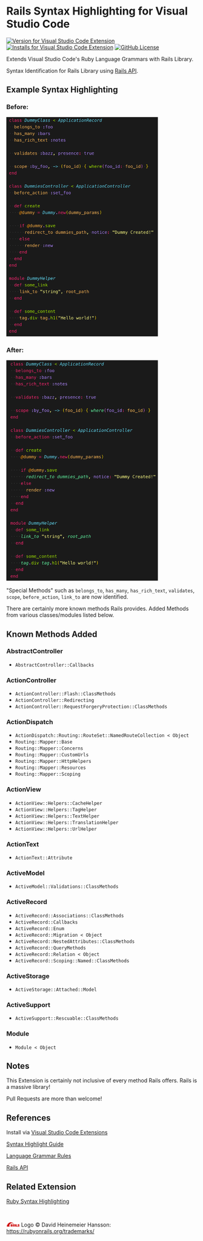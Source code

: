 # Rails Syntax Highlighting for Visual Studio Code
[![Version for Visual Studio Code Extension](https://vsmarketplacebadge.apphb.com/version/SarahRidge.vscode-rails-syntax.svg)](https://marketplace.visualstudio.com/items?itemName=SarahRidge.vscode-rails-syntax)
[![Installs for Visual Studio Code Extension](https://vsmarketplacebadge.apphb.com/installs/SarahRidge.vscode-rails-syntax.svg)](https://marketplace.visualstudio.com/items?itemName=SarahRidge.vscode-rails-syntax)
[![GitHub License](https://img.shields.io/github/license/smridge/vscode_rails_syntax.svg)](https://github.com/smridge/vscode_rails_syntax/blob/master/LICENSE)

Extends Visual Studio Code's Ruby Language Grammars with Rails Library.

Syntax Identification for Rails Library using [Rails API](https://api.rubyonrails.org).

## Example Syntax Highlighting
### Before:
<img src="https://raw.githubusercontent.com/smridge/vscode_rails_syntax/master/images/before.png" width="400">

### After:
<img src="https://raw.githubusercontent.com/smridge/vscode_rails_syntax/master/images/after.png" width="400">


"Special Methods" such as `belongs_to`, `has_many`, `has_rich_text`, `validates`, `scope`, `before_action`, `link_to` are now identified.

There are certainly more known methods Rails provides. Added Methods from various classes/modules listed below.

## Known Methods Added

### AbstractController
- `AbstractController::Callbacks`

### ActionController
- `ActionController::Flash::ClassMethods`
- `ActionController::Redirecting`
- `ActionController::RequestForgeryProtection::ClassMethods`

### ActionDispatch
- `ActionDispatch::Routing::RouteSet::NamedRouteCollection < Object`
- `Routing::Mapper::Base`
- `Routing::Mapper::Concerns`
- `Routing::Mapper::CustomUrls`
- `Routing::Mapper::HttpHelpers`
- `Routing::Mapper::Resources`
- `Routing::Mapper::Scoping`

### ActionView
- `ActionView::Helpers::CacheHelper`
- `ActionView::Helpers::TagHelper`
- `ActionView::Helpers::TextHelper`
- `ActionView::Helpers::TranslationHelper`
- `ActionView::Helpers::UrlHelper`

### ActionText
- `ActionText::Attribute`

### ActiveModel
- `ActiveModel::Validations::ClassMethods`

### ActiveRecord
- `ActiveRecord::Associations::ClassMethods`
- `ActiveRecord::Callbacks`
- `ActiveRecord::Enum`
- `ActiveRecord::Migration < Object`
- `ActiveRecord::NestedAttributes::ClassMethods`
- `ActiveRecord::QueryMethods`
- `ActiveRecord::Relation < Object`
- `ActiveRecord::Scoping::Named::ClassMethods`

### ActiveStorage
- `ActiveStorage::Attached::Model`

### ActiveSupport
- `ActiveSupport::Rescuable::ClassMethods`

### Module
- `Module < Object`

## Notes
This Extension is certainly not inclusive of every method Rails offers. Rails is a massive library!

Pull Requests are more than welcome!

## References
Install via [Visual Studio Code Extensions](https://marketplace.visualstudio.com/items?itemName=SarahRidge.vscode-rails-syntax)

[Syntax Highlight Guide](https://code.visualstudio.com/api/language-extensions/syntax-highlight-guide)

[Language Grammar Rules](https://macromates.com/manual/en/language_grammars)

[Rails API](https://api.rubyonrails.org)

## Related Extension

[Ruby Syntax Highlighting](https://github.com/smridge/vscode-ruby-syntax)

<br>

<img src="https://raw.githubusercontent.com/smridge/vscode_rails_syntax/master/images/icon.png" width="35"> Logo &copy; David Heinemeier Hansson: https://rubyonrails.org/trademarks/
